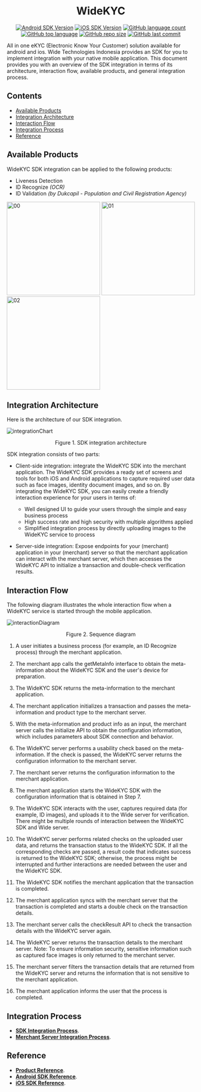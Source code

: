 <h1 align="center">
  <a>
    WideKYC
  </a>
</h1>

<div align="center">

<a href="">![Android SDK Version](https://img.shields.io/badge/Android-1.1.2-brightgreen)</a>
<a href="">![iOS SDK Version](https://img.shields.io/badge/iOS-1.1.2-brightgreen)</a>
<a href="">![GitHub language count](https://img.shields.io/github/languages/count/widetechid/widekyc)</a>
<a href="">![GitHub top language](https://img.shields.io/github/languages/top/widetechid/widekyc)</a>
<a href="">![GitHub repo size](https://img.shields.io/github/repo-size/widetechid/widekyc)</a>
<a href="">![GitHub last commit](https://img.shields.io/github/last-commit/widetechid/widekyc)</a>

</div>

All in one eKYC (Electronic Know Your Customer) solution available for android and ios. Wide Technologies Indonesia provides an SDK for you to implement integration with your native mobile application. This document provides you with an overview of the SDK integration in terms of its architecture, interaction flow, available products, and general integration process.

## Contents

- [Available Products](#available-products)
- [Integration Architecture](#integration-architecture)
- [Interaction Flow](#interaction-flow)
- [Integration Process](#integration-process)
- [Reference](#reference)

## Available Products
WideKYC SDK integration can be applied to the following products:

* Liveness Detection
* ID Recognize _(OCR)_
* ID Validation _(by Dukcapil - Population and Civil Registration Agency)_

<p float="left">
<img src="https://github.com/widetechid/WideKYC/blob/main/assets/passiveLiveness.png" alt="00" width="250"/>
<img src="https://github.com/widetechid/WideKYC/blob/main/assets/idRecognize.png" alt="01" width="250"/>
<img src="https://github.com/widetechid/WideKYC/blob/main/assets/idValidation.png" alt="02" width="250"/>
</p>

## Integration Architecture
Here is the architecture of our SDK integration.

![integrationChart](https://github.com/widetechid/WideKYC/blob/main/assets/integrationChart.jpeg)
<p align=center>Figure 1. SDK integration architecture</p>

SDK integration consists of two parts:

* Client-side integration: integrate the WideKYC SDK into the merchant application. The WideKYC SDK provides a ready set of screens and tools for both iOS and Android applications to capture required user data such as face images, identity document images, and so on. By integrating the WideKYC SDK, you can easily create a friendly interaction experience for your users in terms of:
  * Well designed UI to guide your users through the simple and easy business process
  * High success rate and high security with multiple algorithms applied
  * Simplified integration process by directly uploading images to the WideKYC service to process

* Server-side integration: Expose endpoints for your (merchant) application in your (merchant) server so that the merchant application can interact with the merchant server, which then accesses the WideKYC API to initialize a transaction and double-check verification results.

## Interaction Flow
The following diagram illustrates the whole interaction flow when a WideKYC service is started through the mobile application.

![interactionDiagram](https://github.com/widetechid/WideKYC/blob/main/assets/interactionDiagram.jpeg)
<p align=center>Figure 2. Sequence diagram</p>

1. A user initiates a business process (for example, an ID Recognize process) through the merchant application.
2. The merchant app calls the getMetaInfo interface to obtain the meta-information about the WideKYC SDK and the user's device for preparation.
3. The WideKYC SDK returns the meta-information to the merchant application.
4. The merchant application initializes a transaction and passes the meta-information and product type to the merchant server.
5. With the meta-information and product info as an input, the merchant server calls the initialize API to obtain the configuration information, which includes parameters about SDK connection and behavior.
6. The WideKYC server performs a usability check based on the meta-information. If the check is passed, the WideKYC server returns the configuration information to the merchant server.
7. The merchant server returns the configuration information to the merchant application.
8. The merchant application starts the WideKYC SDK with the configuration information that is obtained in Step 7.
9. The WideKYC SDK interacts with the user, captures required data (for example, ID images), and uploads it to the Wide server for verification. There might be multiple rounds of interaction between the WideKYC SDK and Wide server.
10. The WideKYC server performs related checks on the uploaded user data, and returns the transaction status to the WideKYC SDK. If all the corresponding checks are passed, a result code that indicates success is returned to the WideKYC SDK; otherwise, the process might be interrupted and further interactions are needed between the user and the WideKYC SDK.
11. The WideKYC SDK notifies the merchant application that the transaction is completed.
12. The merchant application syncs with the merchant server that the transaction is completed and starts a double check on the transaction details.
13. The merchant server calls the checkResult API to check the transaction details with the WideKYC server again.
14. The WideKYC server returns the transaction details to the merchant server.
    Note: To ensure information security, sensitive information such as captured face images is only returned to the merchant server.

15. The merchant server filters the transaction details that are returned from the WideKYC server and returns the information that is not sensitive to the merchant application.
16. The merchant application informs the user that the process is completed.


## Integration Process

* [**SDK Integration Process**][sdk-integration-process].
* [**Merchant Server Integration Process**][merchant-server-integration-process].

[sdk-integration-process]: https://github.com/widetechid/WideKYC/wiki/SDK-Integration-Process
[merchant-server-integration-process]: https://github.com/widetechid/WideKYC/wiki/Merchant-Server-Integration-Process

## Reference

* [**Product Reference**][product-reference].
* [**Android SDK Reference**][android-sdk-reference].
* [**iOS SDK Reference**][ios-sdk-reference].

[product-reference]: https://github.com/widetechid/WideKYC/wiki/Product-Reference
[android-sdk-reference]: https://github.com/widetechid/WideKYC/wiki/SDK-Reference-(Android)
[ios-sdk-reference]: https://github.com/widetechid/WideKYC/wiki/SDK-Reference-(iOS)
